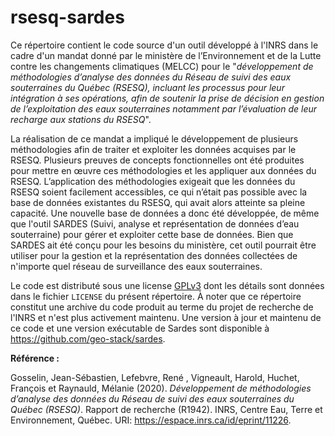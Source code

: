 # rsesq-sardes

Ce répertoire contient le code source d'un outil développé à l'INRS dans le cadre d'un mandat donné par le ministère de l’Environnement et de la Lutte contre les changements climatiques (MELCC) pour le "*développement de méthodologies d’analyse des données du Réseau de suivi des eaux souterraines du Québec (RSESQ), incluant les processus pour leur intégration à ses opérations, afin de soutenir la prise de décision en gestion de l’exploitation des eaux souterraines notamment par l’évaluation de leur recharge aux stations du RSESQ*".

La réalisation de ce mandat a impliqué le développement de plusieurs méthodologies afin de traiter et exploiter les données acquises par le RSESQ. Plusieurs preuves de concepts fonctionnelles ont été produites pour mettre en œuvre ces méthodologies et les appliquer aux données du RSESQ. L’application des méthodologies exigeait que les données du RSESQ soient facilement accessibles, ce qui n’était pas possible avec la base de données existantes du RSESQ, qui avait alors atteinte sa pleine capacité. Une nouvelle base de données a donc été développée, de même que l'outil SARDES (Suivi, analyse et représentation de données d’eau souterraine) pour gérer et exploiter cette base de données. Bien que SARDES ait été conçu pour les besoins du ministère, cet outil pourrait être utiliser pour la gestion et la représentation des données collectées de n'importe quel réseau de surveillance des eaux souterraines.

Le code est distributé sous une license [GPLv3](https://www.gnu.org/licenses/gpl-3.0.en.html) dont les détails sont données dans le fichier `LICENSE` du présent répertoire. À noter que ce répertoire constitut une archive du code produit au terme du projet de recherche de l'INRS et n'est plus activement maintenu. Une version à jour et maintenu de ce code et une version exécutable de Sardes sont disponible à https://github.com/geo-stack/sardes.

**Référence :**

Gosselin, Jean-Sébastien, Lefebvre, René , Vigneault, Harold, Huchet, François et Raynauld, Mélanie (2020). *Développement de méthodologies d’analyse des données du Réseau de suivi des eaux souterraines du Québec (RSESQ)*. Rapport de recherche (R1942). INRS, Centre Eau, Terre et Environnement, Québec. URI: https://espace.inrs.ca/id/eprint/11226.
